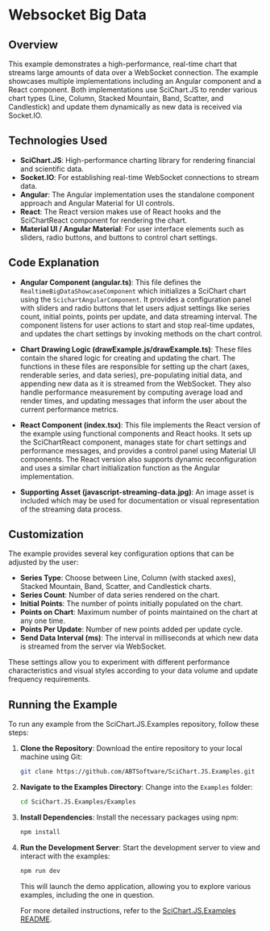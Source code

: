 # Websocket Big Data

## Overview

This example demonstrates a high-performance, real-time chart that streams large amounts of data over a WebSocket connection. The example showcases multiple implementations including an Angular component and a React component. Both implementations use SciChart.JS to render various chart types (Line, Column, Stacked Mountain, Band, Scatter, and Candlestick) and update them dynamically as new data is received via Socket.IO.

## Technologies Used

-   **SciChart.JS**: High-performance charting library for rendering financial and scientific data.
-   **Socket.IO**: For establishing real-time WebSocket connections to stream data.
-   **Angular**: The Angular implementation uses the standalone component approach and Angular Material for UI controls.
-   **React**: The React version makes use of React hooks and the SciChartReact component for rendering the chart.
-   **Material UI / Angular Material**: For user interface elements such as sliders, radio buttons, and buttons to control chart settings.

## Code Explanation

-   **Angular Component (angular.ts)**: This file defines the `RealtimeBigDataShowcaseComponent` which initializes a SciChart chart using the `ScichartAngularComponent`. It provides a configuration panel with sliders and radio buttons that let users adjust settings like series count, initial points, points per update, and data streaming interval. The component listens for user actions to start and stop real-time updates, and updates the chart settings by invoking methods on the chart control.

-   **Chart Drawing Logic (drawExample.js/drawExample.ts)**: These files contain the shared logic for creating and updating the chart. The functions in these files are responsible for setting up the chart (axes, renderable series, and data series), pre-populating initial data, and appending new data as it is streamed from the WebSocket. They also handle performance measurement by computing average load and render times, and updating messages that inform the user about the current performance metrics.

-   **React Component (index.tsx)**: This file implements the React version of the example using functional components and React hooks. It sets up the SciChartReact component, manages state for chart settings and performance messages, and provides a control panel using Material UI components. The React version also supports dynamic reconfiguration and uses a similar chart initialization function as the Angular implementation.

-   **Supporting Asset (javascript-streaming-data.jpg)**: An image asset is included which may be used for documentation or visual representation of the streaming data process.

## Customization

The example provides several key configuration options that can be adjusted by the user:

-   **Series Type**: Choose between Line, Column (with stacked axes), Stacked Mountain, Band, Scatter, and Candlestick charts.
-   **Series Count**: Number of data series rendered on the chart.
-   **Initial Points**: The number of points initially populated on the chart.
-   **Points on Chart**: Maximum number of points maintained on the chart at any one time.
-   **Points Per Update**: Number of new points added per update cycle.
-   **Send Data Interval (ms)**: The interval in milliseconds at which new data is streamed from the server via WebSocket.

These settings allow you to experiment with different performance characteristics and visual styles according to your data volume and update frequency requirements.

## Running the Example

To run any example from the SciChart.JS.Examples repository, follow these steps:

1. **Clone the Repository**: Download the entire repository to your local machine using Git:

    ```bash
    git clone https://github.com/ABTSoftware/SciChart.JS.Examples.git
    ```

2. **Navigate to the Examples Directory**: Change into the `Examples` folder:

    ```bash
    cd SciChart.JS.Examples/Examples
    ```

3. **Install Dependencies**: Install the necessary packages using npm:

    ```bash
    npm install
    ```

4. **Run the Development Server**: Start the development server to view and interact with the examples:

    ```bash
    npm run dev
    ```

    This will launch the demo application, allowing you to explore various examples, including the one in question.

    For more detailed instructions, refer to the [SciChart.JS.Examples README](https://github.com/ABTSoftware/SciChart.JS.Examples/blob/master/README.md).
